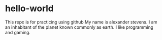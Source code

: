 # hello-world
This repo is for practicing using github
My name is alexander stevens. I am an inhabitant of the planet known commonly as earth. I like programming and gaming.
